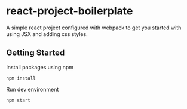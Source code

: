 # react-project-boilerplate
A simple react project configured with webpack to get you started with using JSX and adding css styles. 

## Getting Started
Install packages using npm 
```
npm install
```

Run dev environment
```
npm start
```
